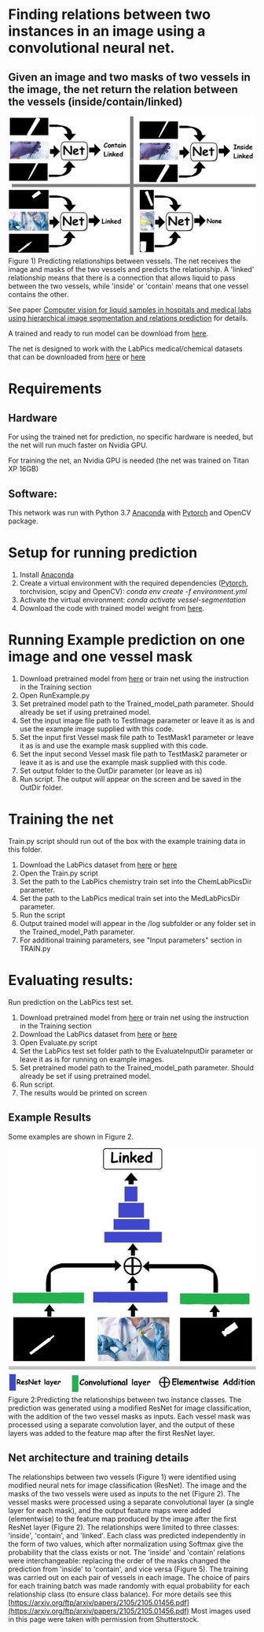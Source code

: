 ﻿# Finding relations between two instances in an image using a convolutional neural net.
## Given an image and two masks of two vessels in the image, the net return the relation between the vessels (inside/contain/linked)

![](Figure1.png)
Figure 1) Predicting relationships between vessels. The net receives the image and masks of the two vessels and predicts the relationship. A 'linked' relationship means that there is a connection that allows liquid to pass between the two vessels, while 'inside' or 'contain' means that one vessel contains the other.

See paper [Computer vision for liquid samples in hospitals and medical labs using hierarchical image segmentation and relations prediction](https://arxiv.org/ftp/arxiv/papers/2105/2105.01456.pdf) for details.

A trained and ready to run model can be download from [here](https://drive.google.com/file/d/1Zl_czgm4NRpz-JisYgvGLfZBnwX_vNAl/view?usp=sharing).

The net is designed to work with the LabPics medical/chemical datasets that can be downloaded from [here](https://zenodo.org/record/4736111) or [here](https://www.kaggle.com/sagieppel/labpics-chemistry-labpics-medical)

# Requirements
## Hardware
For using the trained net for prediction, no specific hardware is needed, but the net will run much faster on Nvidia GPU.

For training the net, an Nvidia GPU is needed (the net was trained on Titan XP 16GB)

## Software:
This network was run with Python 3.7 [Anaconda](https://www.anaconda.com/download/) with  [Pytorch](https://pytorch.org/) and OpenCV package.





# Setup for running prediction
1) Install [Anaconda](https://www.anaconda.com/download/)
2) Create a virtual environment with the required dependencies ([Pytorch](https://pytorch.org/), torchvision, scipy and OpenCV): *conda env create -f environment.yml*
3) Activate the virtual environment: *conda activate vessel-segmentation*
4) Download the code with trained model weight from [here](https://drive.google.com/file/d/1Zl_czgm4NRpz-JisYgvGLfZBnwX_vNAl/view?usp=sharing).



# Running Example prediction on one image and one vessel mask
1. Download pretrained model from [here](https://drive.google.com/file/d/1Zl_czgm4NRpz-JisYgvGLfZBnwX_vNAl/view?usp=sharing) or train net using the instruction in the Training section
2. Open RunExample.py
3. Set pretrained model path to the Trained_model_path parameter. Should already be set if using pretrained model.
4. Set the input image file path to TestImage parameter or leave it as is and use the example image supplied with this code.
5. Set the input first Vessel mask file path to TestMask1 parameter or leave it as is and use the example mask supplied with this code. 
6. Set the input second Vessel mask file path to TestMask2 parameter or leave it as is and use the example mask supplied with this code. 
7. Set output folder to the OutDir parameter (or leave as is)
8. Run script. The output will appear on the screen and be saved in the OutDir folder.

# Training the net
Train.py script should run out of the box with the example training data in this folder.

1. Download the LabPics dataset from [here](https://zenodo.org/record/4736111) or [here](https://www.kaggle.com/sagieppel/labpics-chemistry-labpics-medical)
2. Open the Train.py script
3. Set the path to the LabPics chemistry train set into the  ChemLabPicsDir parameter.
4. Set the path to the LabPics medical train set into the MedLabPicsDir parameter.
5. Run the script 
6. Output trained model will appear in the /log subfolder or any folder set in the Trained_model_Path parameter.
7. For additional training parameters, see "Input parameters" section in TRAIN.py

# Evaluating results:
Run prediction on the LabPics test set.

1. Download pretrained model from [here](https://drive.google.com/file/d/1Zl_czgm4NRpz-JisYgvGLfZBnwX_vNAl/view?usp=sharing) or train net using the instruction in the Training section
2. Download the LabPics dataset from [here](https://zenodo.org/record/4736111) or [here](https://www.kaggle.com/sagieppel/labpics-chemistry-labpics-medical)
4. Open Evaluate.py script
5. Set the LabPics test set folder path to the EvaluateInputDir parameter or leave it as is for running on example images.
6. Set pretrained model path to the Trained_model_path parameter. Should already be set if using pretrained model.
7. Run script.
8. The results would be printed on screen

## Example Results
Some examples are shown in Figure 2.

![](Figure2.jpg)
Figure 2:Predicting the relationships between two instance classes. The prediction was generated using a modified ResNet for image classification, with the addition of the two vessel masks as inputs. Each vessel mask was processed using a separate convolution layer, and the output of these layers was added to the feature map after the first ResNet layer.

## Net architecture and training details
The relationships between two vessels (Figure 1) were identified using modified neural nets for image classification (ResNet). The image and the masks of the two vessels were used as inputs to the net (Figure 2). The vessel masks were processed using a separate convolutional layer (a single layer for each mask), and the output feature maps were added (elementwise) to the feature map produced by the image after the first ResNet layer (Figure 2). The relationships were limited to three classes: 'inside', 'contain', and 'linked'. Each class was predicted independently in the form of two values, which after normalization using Softmax give the probability that the class exists or not. The 'inside' and 'contain' relations were interchangeable: replacing the order of the masks changed the prediction from 'inside' to 'contain', and vice versa (Figure 5). The training was carried out on each pair of vessels in each image. The choice of pairs for each training batch was made randomly with equal probability for each relationship class (to ensure class balance).
For more details see this [https://arxiv.org/ftp/arxiv/papers/2105/2105.01456.pdf](https://arxiv.org/ftp/arxiv/papers/2105/2105.01456.pdf)
Most images used in this page were taken with permission from Shutterstock.
